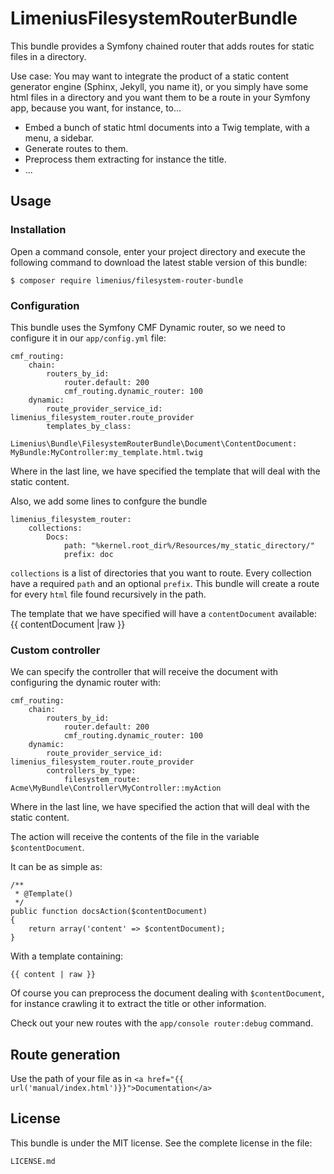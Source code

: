 # LimeniusFilesystemRouterBundle

This bundle provides a Symfony chained router that adds routes for static files in a directory.

Use case: You may want to integrate the product of a static content generator engine (Sphinx, Jekyll, you name it),
or you simply have some html files in a directory and you want them to be a route
in your Symfony app, because you want, for instance, to...

* Embed a bunch of static html documents into a Twig template, with a menu, a sidebar.
* Generate routes to them.
* Preprocess them extracting for instance the title.
* ...

## Usage
### Installation

Open a command console, enter your project directory and execute the following command to download the latest stable version of this bundle:

    $ composer require limenius/filesystem-router-bundle

### Configuration

This bundle uses the Symfony CMF Dynamic router, so we need to configure it in our `app/config.yml` file:

    cmf_routing:
        chain:
            routers_by_id:
                router.default: 200
                cmf_routing.dynamic_router: 100
        dynamic:
            route_provider_service_id: limenius_filesystem_router.route_provider
            templates_by_class:
                Limenius\Bundle\FilesystemRouterBundle\Document\ContentDocument: MyBundle:MyController:my_template.html.twig

Where in the last line, we have specified the template that will deal with the static content.

Also, we add some lines to confgure the bundle

    limenius_filesystem_router:
        collections:
            Docs:
                path: "%kernel.root_dir%/Resources/my_static_directory/"
                prefix: doc

`collections` is a list of directories that you want to route.
Every collection have a required `path` and an optional `prefix`.
This bundle will create a route for every `html` file found recursively in the path.

The template that we have specified will have a `contentDocument` available:
    {{ contentDocument |raw }}    

### Custom controller

We can specify the controller that will receive the document with configuring the dynamic router with:

    cmf_routing:
        chain:
            routers_by_id:
                router.default: 200
                cmf_routing.dynamic_router: 100
        dynamic:
            route_provider_service_id: limenius_filesystem_router.route_provider
            controllers_by_type:
                filesystem_route: Acme\MyBundle\Controller\MyController::myAction
Where in the last line, we have specified the action that will deal with the static content.

The action will receive the contents of the file in the variable `$contentDocument`.

It can be as simple as:

    /**
     * @Template()
     */
    public function docsAction($contentDocument)
    {
        return array('content' => $contentDocument);
    }

With a template containing:

    {{ content | raw }}    

Of course you can preprocess the document dealing with `$contentDocument`, for instance crawling it to extract the title or other information.

Check out your new routes with the `app/console router:debug` command.

## Route generation

Use the path of your file as in `<a href="{{ url('manual/index.html')}}">Documentation</a>`

## License

This bundle is under the MIT license. See the complete license in the file:

    LICENSE.md

